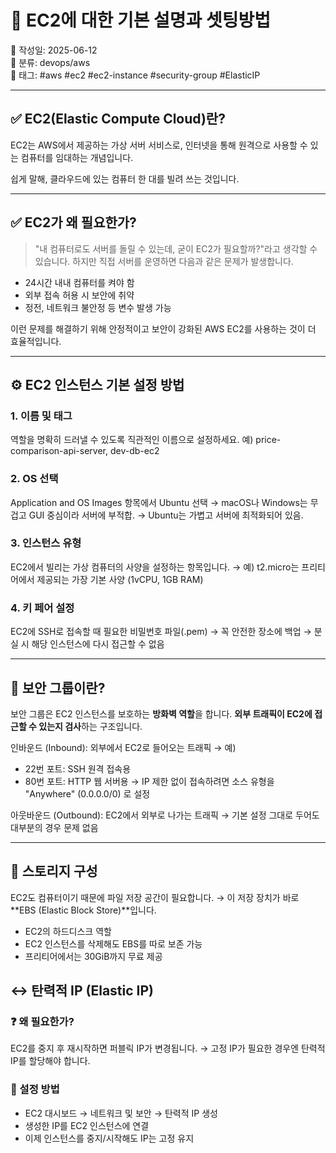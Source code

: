 # 🎯 EC2에 대한 기본 설명과 셋팅방법

📅 작성일: 2025-06-12  
📂 분류: devops/aws  
🔖 태그: #aws #ec2 #ec2-instance #security-group #ElasticIP

---

## ✅ EC2(Elastic Compute Cloud)란?

EC2는 AWS에서 제공하는 가상 서버 서비스로, 인터넷을 통해 원격으로 사용할 수 있는 컴퓨터를 임대하는 개념입니다.

쉽게 말해, 클라우드에 있는 컴퓨터 한 대를 빌려 쓰는 것입니다.

---

## ✅ EC2가 왜 필요한가?

> "내 컴퓨터로도 서버를 돌릴 수 있는데, 굳이 EC2가 필요할까?"라고 생각할 수 있습니다. 
> 하지만 직접 서버를 운영하면 다음과 같은 문제가 발생합니다.

- 24시간 내내 컴퓨터를 켜야 함
- 외부 접속 허용 시 보안에 취약
- 정전, 네트워크 불안정 등 변수 발생 가능

이런 문제를 해결하기 위해 안정적이고 보안이 강화된 AWS EC2를 사용하는 것이 더 효율적입니다.

---

## ⚙️ EC2 인스턴스 기본 설정 방법

### 1. 이름 및 태그

역할을 명확히 드러낼 수 있도록 직관적인 이름으로 설정하세요.
예) price-comparison-api-server, dev-db-ec2

### 2. OS 선택

Application and OS Images 항목에서 Ubuntu 선택
→ macOS나 Windows는 무겁고 GUI 중심이라 서버에 부적합.
→ Ubuntu는 가볍고 서버에 최적화되어 있음.

### 3. 인스턴스 유형

EC2에서 빌리는 가상 컴퓨터의 사양을 설정하는 항목입니다.
→ 예) t2.micro는 프리티어에서 제공되는 가장 기본 사양 (1vCPU, 1GB RAM)

### 4. 키 페어 설정

EC2에 SSH로 접속할 때 필요한 비밀번호 파일(.pem)
→ 꼭 안전한 장소에 백업
→ 분실 시 해당 인스턴스에 다시 접근할 수 없음

---

## 🔐 보안 그룹이란?

보안 그룹은 EC2 인스턴스를 보호하는 **방화벽 역할**을 합니다.
**외부 트래픽이 EC2에 접근할 수 있는지 검사**하는 구조입니다.

인바운드 (Inbound): 외부에서 EC2로 들어오는 트래픽
→ 예)

- 22번 포트: SSH 원격 접속용
- 80번 포트: HTTP 웹 서버용
    → IP 제한 없이 접속하려면 소스 유형을 "Anywhere" (0.0.0.0/0) 로 설정

아웃바운드 (Outbound): EC2에서 외부로 나가는 트래픽
→ 기본 설정 그대로 두어도 대부분의 경우 문제 없음

---

## 💽 스토리지 구성

EC2도 컴퓨터이기 때문에 파일 저장 공간이 필요합니다.
    → 이 저장 장치가 바로 **EBS (Elastic Block Store)**입니다.

- EC2의 하드디스크 역할
- EC2 인스턴스를 삭제해도 EBS를 따로 보존 가능
- 프리티어에서는 30GiB까지 무료 제공

## ↔️ 탄력적 IP (Elastic IP)

### ❓ 왜 필요한가?

EC2를 중지 후 재시작하면 퍼블릭 IP가 변경됩니다.
    → 고정 IP가 필요한 경우엔 탄력적 IP를 할당해야 합니다.

### 🔧 설정 방법

- EC2 대시보드 → 네트워크 및 보안 → 탄력적 IP 생성
- 생성한 IP를 EC2 인스턴스에 연결
- 이제 인스턴스를 중지/시작해도 IP는 고정 유지